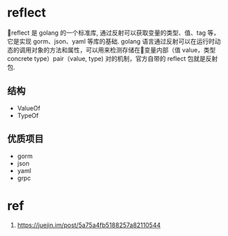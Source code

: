 # reflect
reflect 是 golang 的一个标准库, 通过反射可以获取变量的类型、值、tag 等，它是实现 gorm、json、yaml 等库的基础. golang 语言通过反射可以在运行时动态的调用对象的方法和属性，可以用来检测存储在变量内部（值 value，类型 concrete type）pair（value, type) 对的机制，官方自带的 reflect 包就是反射包. 


## 结构
+ ValueOf
+ TypeOf

## 优质项目
+ gorm
+ json
+ yaml
+ grpc




# ref
1. https://juejin.im/post/5a75a4fb5188257a82110544